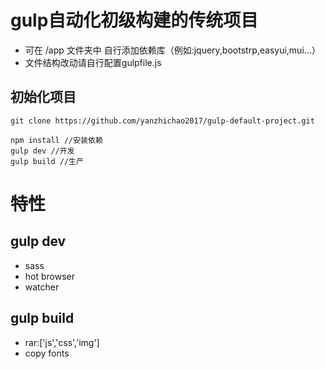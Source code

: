 # gulp自动化初级构建的传统项目
- 可在 /app 文件夹中 自行添加依赖库（例如:jquery,bootstrp,easyui,mui...）
- 文件结构改动请自行配置gulpfile.js

## 初始化项目
```
git clone https://github.com/yanzhichao2017/gulp-default-project.git
```
```
npm install //安装依赖
gulp dev //开发
gulp build //生产
```
# 特性
## gulp dev
- sass
- hot browser
- watcher
## gulp build
- rar:['js','css','img']
- copy fonts
###
